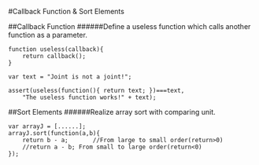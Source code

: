 #Callback Function & Sort Elements

##Callback Function
######Define a useless function which calls another function as a parameter.

	function useless(callback){
		return callback();
	}
	
	var text = "Joint is not a joint!";
	
	assert(useless(function(){ return text; })===text,
		"The useless function works!" + text);

##Sort Elements
######Realize array sort with comparing unit.

	var arrayJ = [......];
	arrayJ.sort(function(a,b){
		return b - a;		//From large to small order(return>0)
		//return a - b;	From small to large order(return<0)
	});